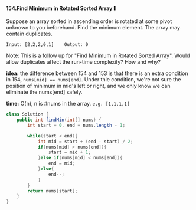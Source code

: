 #### 154.Find Minimum in Rotated Sorted Array II
Suppose an array sorted in ascending order is rotated at some pivot unknown to you beforehand. Find the minimum element.
The array may contain duplicates.
```
Input: [2,2,2,0,1]    Output: 0
```
Note:
This is a follow up for "Find Minimum in Rotated Sorted Array". Would allow duplicates affect the run-time complexity? How and why?

__idea:__ the difference between 154 and 153 is that there is an extra condition in 154, `nums[mid] == nums[end]`. Under thie condition, we're not sure the position of minimum in mid's left or right, and we only know we can eliminate the nums[end] safely.

__time:__ O(n), n is #nums in the array. `e.g. [1,1,1,1]`

```java
class Solution {
    public int findMin(int[] nums) {
        int start = 0, end = nums.length - 1;

        while(start < end){
            int mid = start + (end - start) / 2;
            if(nums[mid] > nums[end]){
                start = mid + 1;
            }else if(nums[mid] < nums[end]){
                end = mid;
            }else{
                end--;
            }
        }
        return nums[start];
    }
}
```
